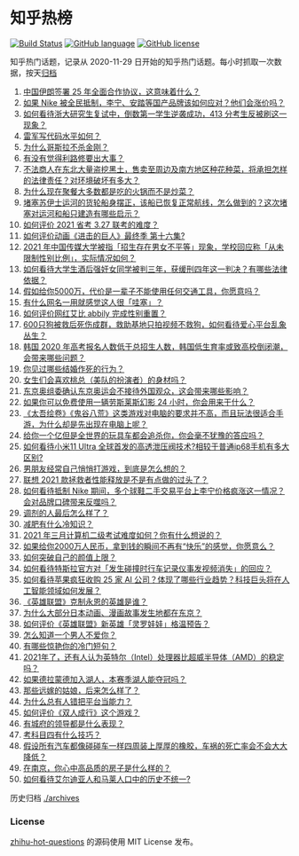 # 知乎热榜
[![Build Status](https://github.com/ToWeLong/zhihu-hot-questions/workflows/CI/badge.svg)](https://github.com/ToWeLong/zhihu-hot-questions/actions)
[![GitHub language](https://img.shields.io/badge/language-golang-orange.svg)](https://golang.org/)
[![GitHub license](https://img.shields.io/github/license/ToWeLong/zhihu-hot-questions)](https://github.com/ToWeLong/zhihu-hot-questions/blob/main/LICENSE)

知乎热门话题，记录从 2020-11-29 日开始的知乎热门话题。每小时抓取一次数据，按天[归档](./archives)

<!-- BEGIN -->

1. [中国伊朗签署 25 年全面合作协议，这意味着什么？](https://www.zhihu.com/question/409693519)
1. [如果 Nike 被全民抵制，李宁、安踏等国产品牌该如何应对？他们会涨价吗？](https://www.zhihu.com/question/451194190)
1. [如何看待浙大研究生复试中，倒数第一学生逆袭成功，413 分考生反被刷这一现象？](https://www.zhihu.com/question/450960027)
1. [雷军写代码水平如何？](https://www.zhihu.com/question/23832952)
1. [为什么哥斯拉不杀金刚？](https://www.zhihu.com/question/451529208)
1. [有没有觉得利路修要出大事？](https://www.zhihu.com/question/450542660)
1. [不法商人在东北大量盗挖黑土，售卖至周边及南方地区种花种菜，将承担怎样的法律责任？对环境破坏有多大？](https://www.zhihu.com/question/451394725)
1. [为什么现在聚餐大多数都是吃的火锅而不是炒菜？](https://www.zhihu.com/question/450776646)
1. [堵塞苏伊士运河的货轮船身摆正，该船已恢复正常航线，怎么做到的？这次堵塞对运河和船只建造有哪些启示？](https://www.zhihu.com/question/451841669)
1. [如何评价 2021 省考 3.27 联考的难度？](https://www.zhihu.com/question/451484681)
1. [如何评价动画《进击的巨人》最终季 第十六集?](https://www.zhihu.com/question/451734574)
1. [2021 年中国传媒大学被指「招生存在男女不平等」现象，学校回应称「从未限制性别比例」，实际情况如何？](https://www.zhihu.com/question/451677095)
1. [如何看待大学生酒后强奸女同学被判三年，获缓刑四年这一判决？有哪些法律依据？](https://www.zhihu.com/question/451718320)
1. [假如给你5000万，代价是一辈子不能使用任何交通工具，你愿意吗？](https://www.zhihu.com/question/447033541)
1. [有什么网名一用就感觉这人很「哇塞」？](https://www.zhihu.com/question/446019130)
1. [如何评价网红艾比 abbily 完成性别重置？](https://www.zhihu.com/question/451678664)
1. [600只狗被救后死伤成群，救助基地只拍视频不救狗，如何看待爱心平台乱象丛生？](https://www.zhihu.com/question/451673917)
1. [韩国 2020 年高考报名人数低于总招生人数，韩国低生育率或致高校倒闭潮，会带来哪些问题？](https://www.zhihu.com/question/451803760)
1. [你见过哪些结婚作死的行为？](https://www.zhihu.com/question/268605958)
1. [女生们会喜欢桃总（美队的扮演者）的身材吗？](https://www.zhihu.com/question/448621247)
1. [东京奥组委确认东京奥运会不接待外国观众，这会带来哪些影响？](https://www.zhihu.com/question/450368491)
1. [如果你可以免费使用一辆劳斯莱斯幻影 24 小时，你会用来干什么？](https://www.zhihu.com/question/445380851)
1. [《太吾绘卷》《鬼谷八荒》这类游戏对电脑的要求并不高，而且玩法很适合手游，为什么却是先出现在电脑上呢？](https://www.zhihu.com/question/449402890)
1. [给你一个亿但是全世界的玩具车都会追杀你，你会毫不犹豫的答应吗？](https://www.zhihu.com/question/451645568)
1. [如何看待小米11 Ultra 全球首发的高透泄压阀技术?相较于普通ip68手机有多大区别?](https://www.zhihu.com/question/451709456)
1. [男朋友经常自己悄悄打游戏，到底是怎么想的？](https://www.zhihu.com/question/450289773)
1. [联想 2021 款拯救者性能释放是不是有点做的过头了？](https://www.zhihu.com/question/451676287)
1. [如何看待抵制 Nike 期间，多个球鞋二手交易平台上李宁价格疯涨这一情况？会对品牌口碑带来反噬吗？](https://www.zhihu.com/question/451307407)
1. [调剂的人最后怎么样了？](https://www.zhihu.com/question/449937362)
1. [减肥有什么冷知识？](https://www.zhihu.com/question/334673162)
1. [2021 年三月计算机二级考试难度如何？你有什么想说的？](https://www.zhihu.com/question/451495830)
1. [如果给你2000万人民币，拿到钱的瞬间不再有“快乐”的感觉，你愿意么？](https://www.zhihu.com/question/451036387)
1. [如何突破自己的颜值上限？](https://www.zhihu.com/question/414919472)
1. [如何看待特斯拉官方对「发生碰撞时行车记录仪事发视频消失」的回应？](https://www.zhihu.com/question/451652796)
1. [如何看待苹果疯狂收购 25 家 AI 公司？体现了哪些行业趋势？科技巨头将在人工智能领域如何发展？](https://www.zhihu.com/question/451365355)
1. [《英雄联盟》克制永恩的英雄是谁？](https://www.zhihu.com/question/415548253)
1. [为什么大部分日本动画、漫画故事发生地都在东京？](https://www.zhihu.com/question/450567465)
1. [如何评价《英雄联盟》新英雄「灵罗娃娃」格温预告？](https://www.zhihu.com/question/451432732)
1. [怎么知道一个男人不爱你？](https://www.zhihu.com/question/29239538)
1. [有哪些惊艳你的冷门短句？](https://www.zhihu.com/question/371506951)
1. [2021年了，还有人认为英特尔（Intel）处理器比超威半导体（AMD）的稳定吗？](https://www.zhihu.com/question/449486157)
1. [如果德拉蒙德加入湖人，本赛季湖人能夺冠吗？](https://www.zhihu.com/question/449810489)
1. [那些远嫁的姑娘，后来怎么样了？](https://www.zhihu.com/question/50719803)
1. [为什么总有人错把平台当能力？](https://www.zhihu.com/question/450065172)
1. [如何评价《双人成行》这个游戏？](https://www.zhihu.com/question/448262868)
1. [有城府的领导都是什么表现？](https://www.zhihu.com/question/299985054)
1. [考科目四有什么技巧？](https://www.zhihu.com/question/327047518)
1. [假设所有汽车都像碰碰车一样四周装上厚厚的橡胶，车祸的死亡率会不会大大降低？](https://www.zhihu.com/question/451276962)
1. [在南京，你心中高品质的房子是什么样的？](https://www.zhihu.com/question/451564840)
1. [如何看待艾尔迪亚人和马莱人口中的历史不统一?](https://www.zhihu.com/question/451055553)

<!-- END -->

历史归档 [./archives](./archives)


### License
[zhihu-hot-questions](https://github.com/towelong/zhihu-hot-questions) 的源码使用 MIT License 发布。